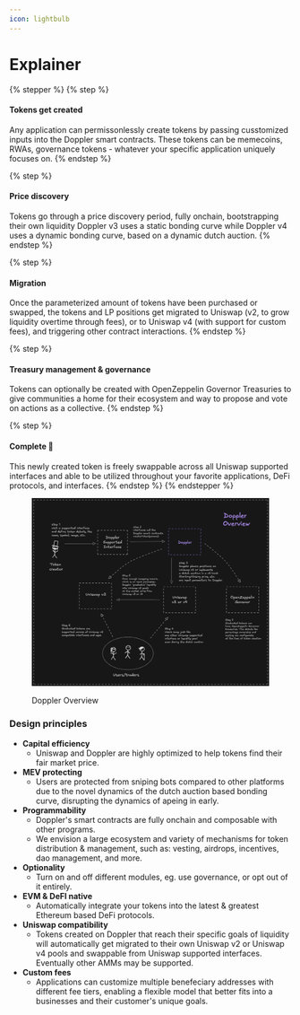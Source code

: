 ```yaml
---
icon: lightbulb
---
```


# Explainer

{% stepper %}
{% step %}
#### Tokens get created

Any application can permissonlessly create tokens by passing cusstomized inputs into the Doppler smart contracts. These tokens can be memecoins, RWAs, governance tokens - whatever your specific application uniquely focuses on.
{% endstep %}

{% step %}
#### Price discovery

Tokens go through a price discovery period, fully onchain, bootstrapping their own liquidity Doppler v3 uses a static bonding curve while Doppler v4 uses a dynamic bonding curve, based on a dynamic dutch auction.
{% endstep %}

{% step %}
#### Migration

Once the parameterized amount of tokens have been purchased or swapped, the tokens and LP positions get migrated to Uniswap (v2, to grow liquidity overtime through fees), or to Uniswap v4 (with support for custom fees), and triggering other contract interactions.
{% endstep %}

{% step %}
#### Treasury management & governance

Tokens can optionally be created with OpenZeppelin Governor Treasuries to give communities a  home for their ecosystem and way to propose and vote on actions as a collective.
{% endstep %}

{% step %}
#### Complete :tada:

This newly created token is freely swappable across all Uniswap supported interfaces and able to be utilized throughout your favorite applications, DeFi protocols, and interfaces.
{% endstep %}
{% endstepper %}

<figure><img src="../img/doppler-overview-dark.png" alt=""><figcaption><p>Doppler Overview</p></figcaption></figure>

### Design principles

* **Capital efficiency**
  * Uniswap and Doppler are highly optimized to help tokens find their fair market price.
* **MEV protecting**
  * Users are protected from sniping bots compared to other platforms due to the novel dynamics of the dutch auction based bonding curve, disrupting the dynamics of apeing in early.
* **Programmability**
  * Doppler's smart contracts are fully onchain and composable with other programs.
  * We envision a large ecosystem and variety of mechanisms for token distribution & management, such as: vesting, airdrops, incentives, dao management, and more.
* **Optionality**
  * Turn on and off different modules, eg. use governance, or opt out of it entirely.
* **EVM & DeFI native**
  * Automatically integrate your tokens into the latest & greatest Ethereum based DeFi protocols.
* **Uniswap compatibility**
  * Tokens created on Doppler that reach their specific goals of liquidity will automatically get migrated to their own Uniswap v2 or Uniswap v4 pools and swappable from Uniswap supported interfaces. Eventually other AMMs may be supported.
* **Custom fees**
  * Applications can customize multiple benefeciary addresses with different fee tiers, enabling a flexible model that better fits into a businesses and their customer's unique goals.&#x20;
